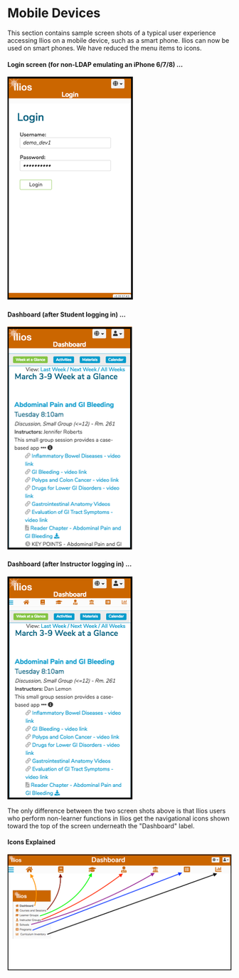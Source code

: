 # Mobile Devices

This section contains sample screen shots of a typical user experience accessing Ilios on a mobile device, such as a smart phone. Ilios can now be used on smart phones. We have reduced the menu items to icons. 

#### Login screen \(for non-LDAP emulating an iPhone 6/7/8\) ...

![](../.gitbook/assets/rw_phone1.png)

#### Dashboard \(after Student logging in\) ...

![Week at a Glance \(on Mobile view\)](../.gitbook/assets/rw_phone2.png)

#### Dashboard \(after Instructor logging in\) ...

![](../.gitbook/assets/rw_phone3.png)

The only difference between the two screen shots above is that Ilios users who perform non-learner functions in Ilios get the navigational icons shown toward the top of the screen underneath the "Dashboard" label.

#### Icons Explained 

![Icons Explained in Picture](../.gitbook/assets/rw_phone4.png)

